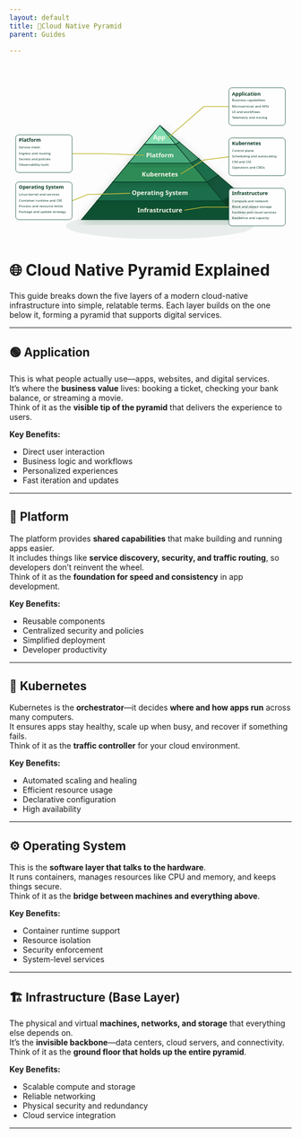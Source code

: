 ```yaml
---
layout: default
title: 🔺Cloud Native Pyramid
parent: Guides

---
```


<svg width="900" height="560" viewBox="0 0 900 560" xmlns="http://www.w3.org/2000/svg" role="img" aria-labelledby="title desc">
  <title id="title">Cloud Native Pyramid — Five Slices with Callouts</title>
  <desc id="desc">Five-layer pyramid with spaced callouts on both sides for Application, Platform, Kubernetes, Operating System, and Infrastructure.</desc>
  <defs>
    <style>
      .front0{fill:#0f5132}.sideR0{fill:#0b3d26}.sideL0{fill:#2d6d4a}.top0{fill:#2d6d4a}
      .front1{fill:#1b6d4b}.sideR1{fill:#14553c}.sideL1{fill:#348562}.top1{fill:#348562}
      .front2{fill:#2e8b57}.sideR2{fill:#1b6d4b}.sideL2{fill:#51a97a}.top2{fill:#51a97a}
      .front3{fill:#47a97a}.sideR3{fill:#3b9269}.sideL3{fill:#6fcf97}.top3{fill:#6fcf97}
      .front4{fill:#7fdcb0}.sideR4{fill:#5fbf91}.sideL4{fill:#a2f0c9}
      .edge{stroke:#0b3d26;stroke-width:1.1;vector-effect:non-scaling-stroke}
      .base{stroke:#0b3d26;stroke-width:1;stroke-dasharray:3 4;opacity:.35;fill:none}
      .label{font:600 20px system-ui,Segoe UI,Arial;fill:#f8f7e8}
      .noteTitle{font:700 16px system-ui,Segoe UI,Arial;fill:#0b3d26}
      .noteBody{font:400 11px system-ui,Segoe UI,Arial;fill:#0b3d26}
      .callout{stroke:#c0b735;stroke-width:2.4;fill:none}
      .box{fill:#fff;opacity:.96;stroke:#14553c;stroke-width:1.5}
    </style>
    <filter id="shadow" x="-20%" y="-20%" width="140%" height="140%">
      <feDropShadow dx="0" dy="10" stdDeviation="14" flood-color="#0b3d26" flood-opacity="0.22"/>
    </filter>
  </defs>
  <ellipse cx="480" cy="520" rx="300" ry="42" fill="#0b3d26" opacity="0.08"/>
  <g filter="url(#shadow)">
    <polygon class="sideL0 edge" points="328,411.2 280,440 230,500 290,464"/>
    <polygon class="sideR0 edge" points="680,440 728,411.2 790,464 730,500"/>
    <polygon class="front0 edge" points="280,440 680,440 730,500 230,500"/>
    <polygon class="top0 edge" points="280,440 680,440 728,411.2 328,411.2"/>
    <text class="label" x="480" y="477" text-anchor="middle">Infrastructure</text>
  </g>
  <g filter="url(#shadow)">
    <polygon class="sideL1 edge" points="366,358.4 330,380 280,440 328,411.2"/>
    <polygon class="sideR1 edge" points="630,380 666,358.4 728,411.2 680,440"/>
    <polygon class="front1 edge" points="330,380 630,380 680,440 280,440"/>
    <polygon class="top1 edge" points="330,380 630,380 666,358.4 366,358.4"/>
    <text class="label" x="480" y="422" text-anchor="middle">Operating System</text>
  </g>
  <g filter="url(#shadow)">
    <polygon class="sideL2 edge" points="404,305.6 380,320 330,380 366,358.4"/>
    <polygon class="sideR2 edge" points="580,320 604,305.6 666,358.4 630,380"/>
    <polygon class="front2 edge" points="380,320 580,320 630,380 330,380"/>
    <polygon class="top2 edge" points="380,320 580,320 604,305.6 404,305.6"/>
    <text class="label" x="480" y="362" text-anchor="middle">Kubernetes</text>
  </g>
  <g filter="url(#shadow)">
    <polygon class="sideL3 edge" points="442,252.8 430,260 380,320 404,305.6"/>
    <polygon class="sideR3 edge" points="530,260 542,252.8 604,305.6 580,320"/>
    <polygon class="front3 edge" points="430,260 530,260 580,320 380,320"/>
    <polygon class="top3 edge" points="430,260 530,260 542,252.8 442,252.8"/>
    <text class="label" x="480" y="302" text-anchor="middle">Platform</text>
  </g>
  <g filter="url(#shadow)">
    <polygon class="sideL4 edge" points="480,200 442,252.8 430,260"/>
    <polygon class="sideR4 edge" points="480,200 530,260 542,252.8"/>
    <polygon class="front4 edge" points="480,200 430,260 530,260"/>
    <text class="label" x="478" y="245" text-anchor="middle">App</text>
  </g>
  <polyline class="callout" points="700,140 620,140 505,240"/>
  <g>
    <rect class="box" x="700" y="80" width="180" height="120" rx="10" ry="10"/>
    <text class="noteTitle" x="710" y="105">Application</text>
    <text class="noteBody" x="710" y="124">
      <tspan x="710" dy="0">Business capabilities</tspan>
      <tspan x="710" dy="18">Microservices and APIs</tspan>
      <tspan x="710" dy="18">UI and workflows</tspan>
      <tspan x="710" dy="18">Telemetry and tracing</tspan>
    </text>
  </g>
  <polyline class="callout" points="200,290 300,290 430,295"/>
  <g>
    <rect class="box" x="20" y="230" width="180" height="120" rx="10" ry="10"/>
    <text class="noteTitle" x="30" y="252">Platform</text>
    <text class="noteBody" x="30" y="274">
      <tspan x="30" dy="0">Service mesh</tspan>
      <tspan x="30" dy="18">Ingress and routing</tspan>
      <tspan x="30" dy="18">Secrets and policies</tspan>
      <tspan x="30" dy="18">Observability tools</tspan>
    </text>
  </g>
  <polyline class="callout" points="700,300 620,310 546,355"/>
  <g>
    <rect class="box" x="700" y="240" width="180" height="120" rx="10" ry="10"/>
    <text class="noteTitle" x="710" y="262">Kubernetes</text>
    <text class="noteBody" x="710" y="284">
      <tspan x="710" dy="0">Control plane</tspan>
      <tspan x="710" dy="18">Scheduling and autoscaling</tspan>
      <tspan x="710" dy="18">CNI and CSI</tspan>
      <tspan x="710" dy="18">Operators and CRDs</tspan>
    </text>
  </g>
  <polyline class="callout" points="200,440 250,420 385,416"/>
  <g>
    <rect class="box" x="20" y="380" width="180" height="120" rx="10" ry="10"/>
    <text class="noteTitle" x="30" y="402">Operating System</text>
    <text class="noteBody" x="30" y="424">
      <tspan x="30" dy="0">Linux kernel and services</tspan>
      <tspan x="30" dy="18">Container runtime and CRI</tspan>
      <tspan x="30" dy="18">Process and resource limits</tspan>
      <tspan x="30" dy="18">Package and update strategy</tspan>
    </text>
  </g>
  <polyline class="callout" points="700,460 620,460 558,470"/>
  <g>
    <rect class="box" x="700" y="400" width="180" height="120" rx="10" ry="10"/>
    <text class="noteTitle" x="710" y="422">Infrastructure</text>
    <text class="noteBody" x="710" y="444">
      <tspan x="710" dy="0">Compute and network</tspan>
      <tspan x="710" dy="18">Block and object storage</tspan>
      <tspan x="710" dy="18">Facilities and cloud services</tspan>
      <tspan x="710" dy="18">Resilience and capacity</tspan>
    </text>
  </g>
  <polygon class="base" points="230,500 730,500 790,464 290,464"/>
</svg>


# 🌐 Cloud Native Pyramid Explained
This guide breaks down the five layers of a modern cloud-native infrastructure into simple, relatable terms. Each layer builds on the one below it, forming a pyramid that supports digital services.

---

## 🟢 Application
This is what people actually use—apps, websites, and digital services.  
It’s where the **business value** lives: booking a ticket, checking your bank balance, or streaming a movie.  
Think of it as the **visible tip of the pyramid** that delivers the experience to users.

**Key Benefits:**
- Direct user interaction  
- Business logic and workflows  
- Personalized experiences  
- Fast iteration and updates  

---

## 🧱 Platform
The platform provides **shared capabilities** that make building and running apps easier.  
It includes things like **service discovery, security, and traffic routing**, so developers don’t reinvent the wheel.  
Think of it as the **foundation for speed and consistency** in app development.

**Key Benefits:**
- Reusable components  
- Centralized security and policies  
- Simplified deployment  
- Developer productivity  

---

## 🚦 Kubernetes
Kubernetes is the **orchestrator**—it decides **where and how apps run** across many computers.  
It ensures apps stay healthy, scale up when busy, and recover if something fails.  
Think of it as the **traffic controller** for your cloud environment.

**Key Benefits:**
- Automated scaling and healing  
- Efficient resource usage  
- Declarative configuration  
- High availability  

---

## ⚙️ Operating System
This is the **software layer that talks to the hardware**.  
It runs containers, manages resources like CPU and memory, and keeps things secure.  
Think of it as the **bridge between machines and everything above**.

**Key Benefits:**
- Container runtime support  
- Resource isolation  
- Security enforcement  
- System-level services  

---

## 🏗️ Infrastructure (Base Layer)
The physical and virtual **machines, networks, and storage** that everything else depends on.  
It’s the **invisible backbone**—data centers, cloud servers, and connectivity.  
Think of it as the **ground floor that holds up the entire pyramid**.

**Key Benefits:**
- Scalable compute and storage  
- Reliable networking  
- Physical security and redundancy  
- Cloud service integration  

---

